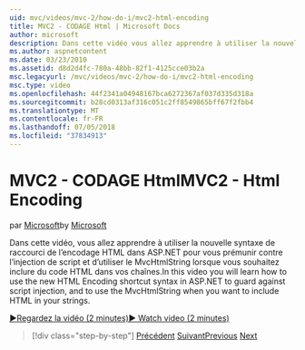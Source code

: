 ```yaml
---
uid: mvc/videos/mvc-2/how-do-i/mvc2-html-encoding
title: MVC2 - CODAGE Html | Microsoft Docs
author: microsoft
description: Dans cette vidéo vous allez apprendre à utiliser la nouvelle syntaxe de raccourci de l’encodage HTML dans ASP.NET pour vous prémunir contre l’injection de script et d’utiliser le MvcHtmlString lorsque...
ms.author: aspnetcontent
ms.date: 03/23/2010
ms.assetid: d8d2d4fc-780a-48bb-82f1-4125cce03b2a
msc.legacyurl: /mvc/videos/mvc-2/how-do-i/mvc2-html-encoding
msc.type: video
ms.openlocfilehash: 44f2341a04948167bca6272367af037d335d318a
ms.sourcegitcommit: b28cd0313af316c051c2ff8549865bff67f2fbb4
ms.translationtype: MT
ms.contentlocale: fr-FR
ms.lasthandoff: 07/05/2018
ms.locfileid: "37834913"
---
```

<a name="mvc2---html-encoding"></a><span data-ttu-id="93351-103">MVC2 - CODAGE Html</span><span class="sxs-lookup"><span data-stu-id="93351-103">MVC2 - Html Encoding</span></span>
====================
<span data-ttu-id="93351-104">par [Microsoft](https://github.com/microsoft)</span><span class="sxs-lookup"><span data-stu-id="93351-104">by [Microsoft](https://github.com/microsoft)</span></span>

<span data-ttu-id="93351-105">Dans cette vidéo, vous allez apprendre à utiliser la nouvelle syntaxe de raccourci de l’encodage HTML dans ASP.NET pour vous prémunir contre l’injection de script et d’utiliser le MvcHtmlString lorsque vous souhaitez inclure du code HTML dans vos chaînes.</span><span class="sxs-lookup"><span data-stu-id="93351-105">In this video you will learn how to use the new HTML Encoding shortcut syntax in ASP.NET to guard against script injection, and to use the MvcHtmlString when you want to include HTML in your strings.</span></span>

[<span data-ttu-id="93351-106">&#9654;Regardez la vidéo (2 minutes)</span><span class="sxs-lookup"><span data-stu-id="93351-106">&#9654; Watch video (2 minutes)</span></span>](https://channel9.msdn.com/Blogs/ASP-NET-Site-Videos/mvc2-html-encoding)

> [!div class="step-by-step"]
> <span data-ttu-id="93351-107">[Précédent](how-do-i-use-httpverbs-attributes-in-an-mvc-application.md)
> [Suivant](mvc2-stronglytyped-helpers.md)</span><span class="sxs-lookup"><span data-stu-id="93351-107">[Previous](how-do-i-use-httpverbs-attributes-in-an-mvc-application.md)
[Next](mvc2-stronglytyped-helpers.md)</span></span>
